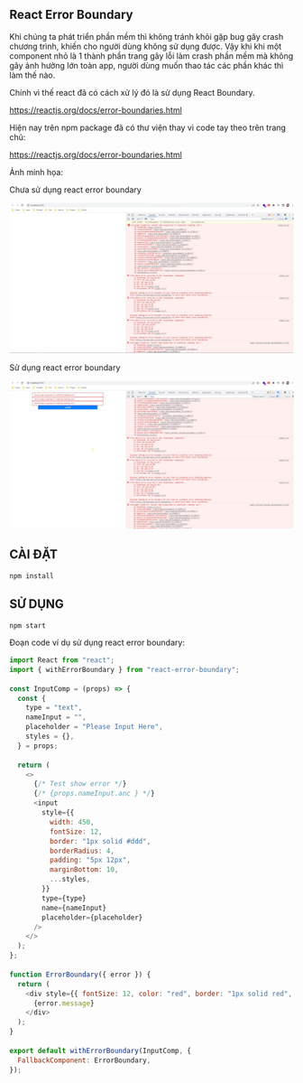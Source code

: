 ## React Error Boundary

Khi chúng ta phát triển phần mềm thì không tránh khỏi gặp bug gây crash chương trình, khiến cho người dùng không sử dụng được. Vậy khi khi một component nhỏ là 1 thành phần trang gây lỗi làm crash phần mềm mà không gây ảnh hưởng lớn toàn app, người dùng muốn thao tác các phần khác thì làm thế nào.

Chính vì thế react đã có cách xử lý đó là sử dụng React Boundary.

   https://reactjs.org/docs/error-boundaries.html

Hiện nay trên npm package đã có thư viện thay vì code tay theo trên trang chủ:

   https://reactjs.org/docs/error-boundaries.html

Ảnh minh họa:

Chưa sử dụng react error boundary

![Not Use Error Boundary](./images/Not_Use_Error_Boundary.jpg)

Sử dụng react error boundary

![Use Error Boundary](./images/Error_Boundary.jpg)

## CÀI ĐẶT

    npm install

## SỬ DỤNG

    npm start

Đoạn code ví dụ sử dụng react error boundary:

```javascript
import React from "react";
import { withErrorBoundary } from "react-error-boundary";

const InputComp = (props) => {
  const {
    type = "text",
    nameInput = "",
    placeholder = "Please Input Here",
    styles = {},
  } = props;

  return (
    <> 
      {/* Test show error */}
      {/* {props.nameInput.anc } */}
      <input
        style={{
          width: 450, 
          fontSize: 12,
          border: "1px solid #ddd",
          borderRadius: 4,
          padding: "5px 12px",
          marginBottom: 10,
          ...styles,
        }}
        type={type}
        name={nameInput}
        placeholder={placeholder}
      />
    </>
  );
};

function ErrorBoundary({ error }) {
  return (
    <div style={{ fontSize: 12, color: "red", border: "1px solid red",  padding: "5px 12px" }}>
      {error.message}
    </div>
  );
}

export default withErrorBoundary(InputComp, {
  FallbackComponent: ErrorBoundary,
});

```

